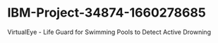 # IBM-Project-34874-1660278685
VirtualEye - Life Guard for Swimming Pools to Detect Active Drowning
